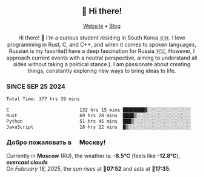 <h2 align="center">👋 Hi there!</h2>
<p align="center">
  <a href="https://urdekcah.ru">Website</a> •
  <a href="https://urdekcah.blog">Blog</a>
</p>

<p align="center">
  Hi there! 👋 I'm a curious student residing in South Korea 🇰🇷. I love programming in Rust, C, and C++, and when it comes to spoken languages, Russian is my favorite(I have a deep fascination for Russia 🇷🇺, However, I approach current events with a neutral perspective, aiming to understand all sides without taking a political stance.). I am passionate about creating things, constantly exploring new ways to bring ideas to life.
</p>

### SINCE SEP 25 2024
<!--START_SECTION:waka-->
<!--LAST_WAKA_UPDATE:2025-02-15 18:25:13-->
```txt
Total Time: 377 hrs 39 mins

C                          132 hrs 15 mins ████████▓░░░░░░░░░░░░░░░░   34.08 %
Rust                       69 hrs 28 mins  ████▒░░░░░░░░░░░░░░░░░░░░   17.90 %
Python                     51 hrs 45 mins  ███▒░░░░░░░░░░░░░░░░░░░░░   13.34 %
JavaScript                 18 hrs 22 mins  █▒░░░░░░░░░░░░░░░░░░░░░░░   04.73 %
```
<!--END_SECTION:waka-->

<h3>Добро пожаловать в <img src="https://cdn-icons-png.flaticon.com/512/197/197408.png" width="13"/> Москву!</h3>

<!--START_SECTION:weather:moscow-->
<!--LAST_WEATHER_UPDATE:2025-02-15 21:18:29-->
Currently in **Moscow** (RU), the weather is: **-8.5°C** (feels like **-12.8°C**), ***overcast clouds***<br/>
On *February 16, 2025*, the *sun rises* at 🌅**07:52** and *sets* at 🌇**17:35**.
<!--END_SECTION:weather-->
